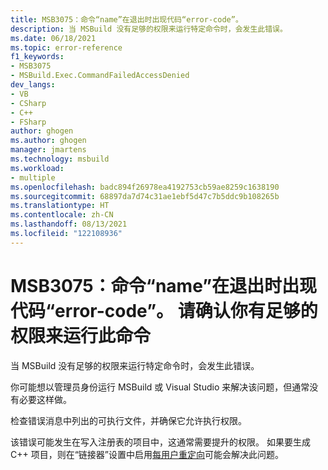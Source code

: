 ```yaml
---
title: MSB3075：命令“name”在退出时出现代码“error-code”。
description: 当 MSBuild 没有足够的权限来运行特定命令时，会发生此错误。
ms.date: 06/18/2021
ms.topic: error-reference
f1_keywords:
- MSB3075
- MSBuild.Exec.CommandFailedAccessDenied
dev_langs:
- VB
- CSharp
- C++
- FSharp
author: ghogen
ms.author: ghogen
manager: jmartens
ms.technology: msbuild
ms.workload:
- multiple
ms.openlocfilehash: badc894f26978ea4192753cb59ae8259c1638190
ms.sourcegitcommit: 68897da7d74c31ae1ebf5d47c7b5ddc9b108265b
ms.translationtype: HT
ms.contentlocale: zh-CN
ms.lasthandoff: 08/13/2021
ms.locfileid: "122108936"
---
```

# <a name="msb3075-the-command-name-exited-with-code-error-code-please-verify-that-you-have-sufficient-rights-to-run-this-command"></a>MSB3075：命令“name”在退出时出现代码“error-code”。 请确认你有足够的权限来运行此命令

当 MSBuild 没有足够的权限来运行特定命令时，会发生此错误。

你可能想以管理员身份运行 MSBuild 或 Visual Studio 来解决该问题，但通常没有必要这样做。

检查错误消息中列出的可执行文件，并确保它允许执行权限。

该错误可能发生在写入注册表的项目中，这通常需要提升的权限。 如果要生成 C++ 项目，则在“链接器”设置中启用[每用户重定向](/cpp/build/reference/linker-property-pages#per-user-redirection)可能会解决此问题。
